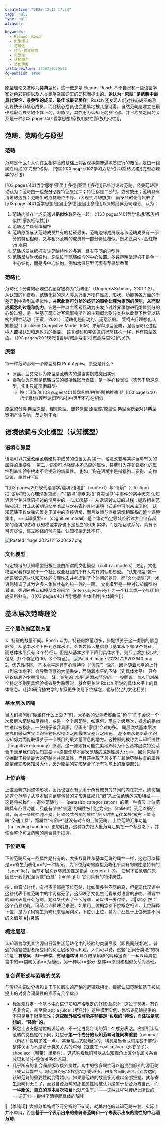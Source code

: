 ```yaml
---
createtime: "2023-12-15 17:23"
tags: null
type: null
aliases:

keywords:
  - Eleanor Rosch
  - 原型理论
  - 范畴化
  - 核心-边缘结构
  - 突显性
  - 认知模型
  - 文化模型
lastIndexTime: 1736235770542
dg-publish: true
---
```

原型理论又被称为类典型论，这一概念是 Eleanor Rosch 基于自己和一些语言学家对色彩词语以及人类家庭亲属词汇的研究而提出的。**她认为 “原型” 是范畴中最具代表性、最典型的成员、最佳或最显著样**。Rosch 还发现人们对核心成员的称名要快于非核心成员，而且核心成员也会更早地被儿童习得，自然范畴是建立在最佳或最为典型的个体上的，即原型，其作用为认知上的参照点。并且成员之间的关系是一种[[03 pages/401哲学思想/家族相似性\|家族相似性]]。
## 范畴、范畴化与原型
### 范畴
范畴是什么：人们在互相体验的基础上对客观事物普遍本质进行的概括，是由一组属性构成的“完型”结构。（德国[[03 pages/102学习方法/格式塔\|格式塔]]完型心理学的术语）

[[03 pages/401哲学思想/亚里士多德\|亚里士多德]]已经讨论过范畴。经典范畴理论认为：范畴由一组充分必要特征来定义；特征都是二分的，或有或无；范畴具有清晰的边界；范畴里的成员地位平等。（客观主义的态度）
而罗丝的研究反驳了[[03 pages/401哲学思想/亚里士多德\|亚里士多德]]以来的经典范畴理论，认为：
1. 范畴内部各个成员通过**相似性**联系在一起。（[[03 pages/401哲学思想/家族相似性\|家族相似性]]）
2. 范畴边界具有模糊性
3. 范畴原型与该范畴成员共有的特征最多，范畴边缘成员既与该范畴成员有一部分的特征相似，又与相邻范畴的成员有一部分特征相似。例如蔬菜 vs 西红柿 vs 水果
4. 范畴成员依据拥有该范畴特性的多寡，具有不同的典型性
5. 范畴呈放射状结构，原型位于范畴结构的中心位置。多数范畴呈现的不是单一中心结构，而是多中心结构。例如水果原型代表有苹果梨香蕉

<style> .container {font-family: sans-serif; text-align: center;} .button-wrapper button {z-index: 1;height: 40px; width: 100px; margin: 10px;padding: 5px;} .excalidraw .App-menu_top .buttonList { display: flex;} .excalidraw-wrapper { height: 800px; margin: 50px; position: relative;} :root[dir="ltr"] .excalidraw .layer-ui__wrapper .zen-mode-transition.App-menu_bottom--transition-left {transform: none;} </style><script src="https://cdn.jsdelivr.net/npm/react@17/umd/react.production.min.js"></script><script src="https://cdn.jsdelivr.net/npm/react-dom@17/umd/react-dom.production.min.js"></script><script type="text/javascript" src="https://cdn.jsdelivr.net/npm/@excalidraw/excalidraw@0/dist/excalidraw.production.min.js"></script><div id="原型范畴_2023-12-15_1854.20.excalidraw.md1"></div><script>(function(){const InitialData={"type":"excalidraw","version":2,"source":"https://github.com/zsviczian/obsidian-excalidraw-plugin/releases/tag/1.9.27","elements":[{"type":"image","version":118,"versionNonce":1198872470,"isDeleted":false,"id":"XQFAE3liwl6O97h48Eoyr","fillStyle":"solid","strokeWidth":2,"strokeStyle":"solid","roughness":1,"opacity":100,"angle":0.025869643428919176,"x":-340.1658990810095,"y":-340.50057220458984,"strokeColor":"transparent","backgroundColor":"transparent","width":648.8128772635815,"height":460,"seed":514098199,"groupIds":[],"frameId":null,"roundness":null,"boundElements":[{"id":"DGg7Zjg5Xv9NNprNG9q5Z","type":"arrow"}],"updated":1702638567775,"link":null,"locked":false,"status":"pending","fileId":"ef08dd3a0f8e6bda9c3d41a4c4dd56893fc9fce2","scale":[1,1]},{"id":"fYCWzZXM","type":"text","x":-316.5924436088924,"y":-385.12933542756747,"width":632,"height":38.4,"angle":0,"strokeColor":"#1e1e1e","backgroundColor":"transparent","fillStyle":"solid","strokeWidth":2,"strokeStyle":"solid","roughness":1,"opacity":100,"groupIds":[],"frameId":null,"roundness":null,"seed":1153281162,"version":342,"versionNonce":418960726,"isDeleted":false,"boundElements":null,"updated":1702638329067,"link":null,"locked":false,"text":"特征：事物的客观标志，是事物固有的本质——通过共享特征，组合规则来构造范畴\n属性：事物在人脑的反应，是认知与事物互动的结果——通过相似性的属性网络来构造范畴","rawText":"特征：事物的客观标志，是事物固有的本质——通过共享特征，组合规则来构造范畴\n属性：事物在人脑的反应，是认知与事物互动的结果——通过相似性的属性网络来构造范畴","fontSize":16,"fontFamily":4,"textAlign":"left","verticalAlign":"top","baseline":34,"containerId":null,"originalText":"特征：事物的客观标志，是事物固有的本质——通过共享特征，组合规则来构造范畴\n属性：事物在人脑的反应，是认知与事物互动的结果——通过相似性的属性网络来构造范畴","lineHeight":1.2},{"id":"N2i9xVSg","type":"text","x":313.8260041537374,"y":-271.0288272303925,"width":428,"height":19.2,"angle":0,"strokeColor":"#1e1e1e","backgroundColor":"transparent","fillStyle":"solid","strokeWidth":2,"strokeStyle":"solid","roughness":1,"opacity":100,"groupIds":[],"frameId":null,"roundness":null,"seed":1627902486,"version":91,"versionNonce":799691530,"isDeleted":false,"boundElements":null,"updated":1702638329067,"link":null,"locked":false,"text":"范畴主要依靠人类的想象力，语义是一种基于体验的心理现象","rawText":"范畴主要依靠人类的想象力，语义是一种基于体验的心理现象","fontSize":16,"fontFamily":4,"textAlign":"left","verticalAlign":"top","baseline":15,"containerId":null,"originalText":"范畴主要依靠人类的想象力，语义是一种基于体验的心理现象","lineHeight":1.2},{"id":"tzEa-maWpL8OsfaO0h27u","type":"rectangle","x":-328.8061349334174,"y":-302.9725305648053,"width":626.6604339929214,"height":29.125163692536994,"angle":0,"strokeColor":"#e03131","backgroundColor":"transparent","fillStyle":"solid","strokeWidth":2,"strokeStyle":"solid","roughness":1,"opacity":100,"groupIds":[],"frameId":null,"roundness":{"type":3},"seed":370945046,"version":107,"versionNonce":891271830,"isDeleted":false,"boundElements":null,"updated":1702638329067,"link":null,"locked":false},{"id":"7Vdq1n4-OlS7y4GdYI7Ub","type":"rectangle","x":-0.9134533490666286,"y":-265.39168931745155,"width":299.70710927802475,"height":53.552692914560225,"angle":0,"strokeColor":"#e03131","backgroundColor":"transparent","fillStyle":"solid","strokeWidth":2,"strokeStyle":"solid","roughness":1,"opacity":100,"groupIds":[],"frameId":null,"roundness":{"type":3},"seed":1593372374,"version":61,"versionNonce":2042585546,"isDeleted":false,"boundElements":null,"updated":1702638329067,"link":null,"locked":false},{"id":"1K2l-HO9e5VVZ0L_8tlHo","type":"ellipse","x":577.8313083838572,"y":-194.92767060785246,"width":58.250327385074115,"height":51.673627400516864,"angle":0,"strokeColor":"#f08c00","backgroundColor":"transparent","fillStyle":"solid","strokeWidth":2,"strokeStyle":"solid","roughness":1,"opacity":100,"groupIds":[],"frameId":null,"roundness":{"type":2},"seed":1302496214,"version":52,"versionNonce":738206166,"isDeleted":false,"boundElements":null,"updated":1702638333838,"link":null,"locked":false},{"id":"Zq5CYEp_XXxLNhGCAPg0M","type":"ellipse","x":527.0972430549567,"y":-235.3271101262713,"width":161.59752355691853,"height":132.47247712275987,"angle":0,"strokeColor":"#f08c00","backgroundColor":"transparent","fillStyle":"solid","strokeWidth":2,"strokeStyle":"solid","roughness":1,"opacity":100,"groupIds":[],"frameId":null,"roundness":{"type":2},"seed":898603286,"version":100,"versionNonce":1921611542,"isDeleted":false,"boundElements":[{"id":"cin_t1cGsITGQ7bRvtM4y","type":"arrow"},{"type":"text","id":"081SvbHY"}],"updated":1702638333838,"link":null,"locked":false},{"id":"081SvbHY","type":"text","x":591.762652468391,"y":-178.526965011933,"width":32,"height":19.2,"angle":0,"strokeColor":"#f08c00","backgroundColor":"transparent","fillStyle":"solid","strokeWidth":2,"strokeStyle":"solid","roughness":1,"opacity":100,"groupIds":[],"frameId":null,"roundness":null,"seed":1638401622,"version":58,"versionNonce":1605772374,"isDeleted":false,"boundElements":null,"updated":1702638333838,"link":null,"locked":false,"text":"内涵","rawText":"内涵","fontSize":16,"fontFamily":4,"textAlign":"center","verticalAlign":"middle","baseline":15,"containerId":"Zq5CYEp_XXxLNhGCAPg0M","originalText":"内涵","lineHeight":1.2},{"id":"tAehFfE3","type":"text","x":646.4163202086022,"y":-201.50425333403126,"width":32,"height":19.2,"angle":0,"strokeColor":"#f08c00","backgroundColor":"transparent","fillStyle":"solid","strokeWidth":2,"strokeStyle":"solid","roughness":1,"opacity":100,"groupIds":[],"frameId":null,"roundness":null,"seed":1656802198,"version":74,"versionNonce":850233046,"isDeleted":false,"boundElements":null,"updated":1702638333838,"link":null,"locked":false,"text":"外延","rawText":"外延","fontSize":16,"fontFamily":4,"textAlign":"left","verticalAlign":"top","baseline":15,"containerId":null,"originalText":"外延","lineHeight":1.2},{"id":"cin_t1cGsITGQ7bRvtM4y","type":"arrow","x":719.6988199308879,"y":-168.62113450097513,"width":137.17002364949008,"height":0.9394741278324545,"angle":0,"strokeColor":"#f08c00","backgroundColor":"transparent","fillStyle":"solid","strokeWidth":2,"strokeStyle":"solid","roughness":1,"opacity":100,"groupIds":[],"frameId":null,"roundness":{"type":2},"seed":1729030358,"version":100,"versionNonce":729867338,"isDeleted":false,"boundElements":null,"updated":1702638334267,"link":null,"locked":false,"points":[[0,0],[137.17002364949008,-0.9394741278324545]],"lastCommittedPoint":null,"startBinding":{"elementId":"Zq5CYEp_XXxLNhGCAPg0M","focus":0.018651854517422788,"gap":31.005346664120225},"endBinding":null,"startArrowhead":null,"endArrowhead":"arrow"},{"id":"69VNzlJnNOn5zm5Yrpn4n","type":"ellipse","x":908.5426175538677,"y":-239.08518252516888,"width":161.59752355691853,"height":132.47247712275987,"angle":0,"strokeColor":"#f08c00","backgroundColor":"transparent","fillStyle":"solid","strokeWidth":2,"strokeStyle":"solid","roughness":1,"opacity":100,"groupIds":[],"frameId":null,"roundness":{"type":2},"seed":237461014,"version":125,"versionNonce":202262870,"isDeleted":false,"boundElements":[{"type":"text","id":"hNKmWKn0"}],"updated":1702638333838,"link":null,"locked":false},{"id":"hNKmWKn0","type":"text","x":973.208026967302,"y":-182.28503741083057,"width":32,"height":19.2,"angle":0,"strokeColor":"#f08c00","backgroundColor":"transparent","fillStyle":"solid","strokeWidth":2,"strokeStyle":"solid","roughness":1,"opacity":100,"groupIds":[],"frameId":null,"roundness":null,"seed":1023355734,"version":85,"versionNonce":224833174,"isDeleted":false,"boundElements":null,"updated":1702638333838,"link":null,"locked":false,"text":"内涵","rawText":"内涵","fontSize":16,"fontFamily":4,"textAlign":"center","verticalAlign":"middle","baseline":15,"containerId":"69VNzlJnNOn5zm5Yrpn4n","originalText":"内涵","lineHeight":1.2},{"id":"rkm_RPmqs8EN193iJzO_q","type":"ellipse","x":930.151695077799,"y":-222.76488533899845,"width":119.31931167040246,"height":105.84767381963917,"angle":0,"strokeColor":"#f08c00","backgroundColor":"transparent","fillStyle":"solid","strokeWidth":2,"strokeStyle":"solid","roughness":1,"opacity":100,"groupIds":[],"frameId":null,"roundness":{"type":2},"seed":1911246998,"version":186,"versionNonce":687893462,"isDeleted":false,"boundElements":null,"updated":1702638333838,"link":null,"locked":false},{"id":"OuwuctNa","type":"text","x":1055.1079687735746,"y":-224.05274635660572,"width":32,"height":19.2,"angle":0,"strokeColor":"#f08c00","backgroundColor":"transparent","fillStyle":"solid","strokeWidth":2,"strokeStyle":"solid","roughness":1,"opacity":100,"groupIds":[],"frameId":null,"roundness":null,"seed":413191638,"version":142,"versionNonce":1022394646,"isDeleted":false,"boundElements":null,"updated":1702638333838,"link":null,"locked":false,"text":"外延","rawText":"外延","fontSize":16,"fontFamily":4,"textAlign":"left","verticalAlign":"top","baseline":15,"containerId":null,"originalText":"外延","lineHeight":1.2},{"id":"RMmD3Gpm","type":"text","x":327.9188196214954,"y":-213.71806191693474,"width":204,"height":96,"angle":0,"strokeColor":"#f08c00","backgroundColor":"transparent","fillStyle":"solid","strokeWidth":2,"strokeStyle":"solid","roughness":1,"opacity":100,"groupIds":[],"frameId":null,"roundness":null,"seed":326803350,"version":219,"versionNonce":1600731594,"isDeleted":false,"boundElements":null,"updated":1702638393471,"link":null,"locked":false,"text":"经典范畴理论中\n从儿童到成人\n儿童从范畴的部分特征开始\n内涵小，外延大\n内涵逐渐扩大，外延逐渐减小","rawText":"经典范畴理论中\n从儿童到成人\n儿童从范畴的部分特征开始\n内涵小，外延大\n内涵逐渐扩大，外延逐渐减小","fontSize":16,"fontFamily":4,"textAlign":"left","verticalAlign":"top","baseline":91,"containerId":null,"originalText":"经典范畴理论中\n从儿童到成人\n儿童从范畴的部分特征开始\n内涵小，外延大\n内涵逐渐扩大，外延逐渐减小","lineHeight":1.2},{"id":"ymzPrU06KXvs6vRjzEtcY","type":"ellipse","x":590.0450583375713,"y":-52.12050904542161,"width":58.250327385074115,"height":51.673627400516864,"angle":0,"strokeColor":"#f08c00","backgroundColor":"transparent","fillStyle":"solid","strokeWidth":2,"strokeStyle":"solid","roughness":1,"opacity":100,"groupIds":[],"frameId":null,"roundness":{"type":2},"seed":1531713866,"version":186,"versionNonce":649244170,"isDeleted":false,"boundElements":null,"updated":1702638500593,"link":null,"locked":false},{"id":"OeGkcB--hPbjdn5QpiB5B","type":"ellipse","x":571.254754972273,"y":-61.554002672029355,"width":96.77064276026017,"height":70.50236065355762,"angle":0,"strokeColor":"#f08c00","backgroundColor":"transparent","fillStyle":"solid","strokeWidth":2,"strokeStyle":"solid","roughness":1,"opacity":100,"groupIds":[],"frameId":null,"roundness":{"type":2},"seed":841046806,"version":355,"versionNonce":1157913802,"isDeleted":false,"boundElements":[{"type":"text","id":"Yzj14bhB"}],"updated":1702638500593,"link":null,"locked":false},{"id":"Yzj14bhB","type":"text","x":603.4264874946226,"y":-35.82917099914566,"width":32,"height":19.2,"angle":0,"strokeColor":"#f08c00","backgroundColor":"transparent","fillStyle":"solid","strokeWidth":2,"strokeStyle":"solid","roughness":1,"opacity":100,"groupIds":[],"frameId":null,"roundness":null,"seed":716277846,"version":454,"versionNonce":1924281226,"isDeleted":false,"boundElements":null,"updated":1702638500593,"link":null,"locked":false,"text":"原型","rawText":"原型","fontSize":16,"fontFamily":4,"textAlign":"center","verticalAlign":"middle","baseline":15,"containerId":"OeGkcB--hPbjdn5QpiB5B","originalText":"原型","lineHeight":1.2},{"id":"tBBiIXzr","type":"text","x":658.6300701623163,"y":-58.69709177160041,"width":32,"height":19.2,"angle":0,"strokeColor":"#f08c00","backgroundColor":"transparent","fillStyle":"solid","strokeWidth":2,"strokeStyle":"solid","roughness":1,"opacity":100,"groupIds":[],"frameId":null,"roundness":null,"seed":1372479498,"version":208,"versionNonce":1106719306,"isDeleted":false,"boundElements":null,"updated":1702638500593,"link":null,"locked":false,"text":"外延","rawText":"外延","fontSize":16,"fontFamily":4,"textAlign":"left","verticalAlign":"top","baseline":15,"containerId":null,"originalText":"外延","lineHeight":1.2},{"id":"CO3zmaf523IY4VcXKZkpf","type":"arrow","x":750.6995840667415,"y":-24.452630548998805,"width":118.38300946735058,"height":2.300816517377932,"angle":0,"strokeColor":"#f08c00","backgroundColor":"transparent","fillStyle":"solid","strokeWidth":2,"strokeStyle":"solid","roughness":1,"opacity":100,"groupIds":[],"frameId":null,"roundness":{"type":2},"seed":662501142,"version":318,"versionNonce":1169053962,"isDeleted":false,"boundElements":null,"updated":1702638500593,"link":null,"locked":false,"points":[[0,0],[118.38300946735058,-2.300816517377932]],"lastCommittedPoint":null,"startBinding":null,"endBinding":null,"startArrowhead":null,"endArrowhead":"arrow"},{"id":"KNDsR4zD0c4NPuNChklhl","type":"ellipse","x":920.7563675075818,"y":-96.27802096273803,"width":161.59752355691853,"height":132.47247712275987,"angle":0,"strokeColor":"#f08c00","backgroundColor":"transparent","fillStyle":"solid","strokeWidth":2,"strokeStyle":"solid","roughness":1,"opacity":100,"groupIds":[],"frameId":null,"roundness":{"type":2},"seed":1898518678,"version":257,"versionNonce":2102568906,"isDeleted":false,"boundElements":[{"type":"text","id":"tVgd2BpK"}],"updated":1702638500593,"link":null,"locked":false},{"id":"tVgd2BpK","type":"text","x":985.4217769210161,"y":-39.477875848399734,"width":32,"height":19.2,"angle":0,"strokeColor":"#f08c00","backgroundColor":"transparent","fillStyle":"solid","strokeWidth":2,"strokeStyle":"solid","roughness":1,"opacity":100,"groupIds":[],"frameId":null,"roundness":null,"seed":879275862,"version":224,"versionNonce":1090461322,"isDeleted":false,"boundElements":null,"updated":1702638500593,"link":null,"locked":false,"text":"原型","rawText":"原型","fontSize":16,"fontFamily":4,"textAlign":"center","verticalAlign":"middle","baseline":15,"containerId":"KNDsR4zD0c4NPuNChklhl","originalText":"原型","lineHeight":1.2},{"id":"CjyiK_EFUu-vGduUlBdTr","type":"ellipse","x":971.4906673532395,"y":-54.59069111211738,"width":58.250444643452475,"height":51.35553609184109,"angle":0,"strokeColor":"#f08c00","backgroundColor":"transparent","fillStyle":"solid","strokeWidth":2,"strokeStyle":"solid","roughness":1,"opacity":100,"groupIds":[],"frameId":null,"roundness":{"type":2},"seed":2043340810,"version":409,"versionNonce":762232138,"isDeleted":false,"boundElements":null,"updated":1702638500593,"link":null,"locked":false},{"id":"JLv255VX","type":"text","x":1032.5594171218113,"y":-69.97136759748219,"width":32,"height":19.2,"angle":0,"strokeColor":"#f08c00","backgroundColor":"transparent","fillStyle":"solid","strokeWidth":2,"strokeStyle":"solid","roughness":1,"opacity":100,"groupIds":[],"frameId":null,"roundness":null,"seed":1795103242,"version":211,"versionNonce":1485864778,"isDeleted":false,"boundElements":null,"updated":1702638504526,"link":null,"locked":false,"text":"外延","rawText":"外延","fontSize":16,"fontFamily":4,"textAlign":"left","verticalAlign":"top","baseline":15,"containerId":null,"originalText":"外延","lineHeight":1.2},{"id":"HoKAYGCf","type":"text","x":350.4671367565018,"y":-63.39475555670896,"width":176,"height":76.8,"angle":0,"strokeColor":"#f08c00","backgroundColor":"transparent","fillStyle":"solid","strokeWidth":2,"strokeStyle":"solid","roughness":1,"opacity":100,"groupIds":[],"frameId":null,"roundness":null,"seed":1626219210,"version":256,"versionNonce":268207114,"isDeleted":false,"boundElements":null,"updated":1702638500593,"link":null,"locked":false,"text":"原型范畴理论中\n儿童先掌握范畴的原型\n然后根据家族象似性原理\n把范畴扩大到其他成员","rawText":"原型范畴理论中\n儿童先掌握范畴的原型\n然后根据家族象似性原理\n把范畴扩大到其他成员","fontSize":16,"fontFamily":4,"textAlign":"left","verticalAlign":"top","baseline":72,"containerId":null,"originalText":"原型范畴理论中\n儿童先掌握范畴的原型\n然后根据家族象似性原理\n把范畴扩大到其他成员","lineHeight":1.2},{"id":"D2AtQ5njd9r7vU9LNrekH","type":"rectangle","x":-252.7050369400666,"y":-206.20188780454504,"width":66.70594631070159,"height":31.943674019818275,"angle":0,"strokeColor":"#f08c00","backgroundColor":"transparent","fillStyle":"solid","strokeWidth":2,"strokeStyle":"solid","roughness":1,"opacity":100,"groupIds":[],"frameId":null,"roundness":{"type":3},"seed":2131979530,"version":16,"versionNonce":1185956950,"isDeleted":false,"boundElements":null,"updated":1702638329067,"link":null,"locked":false},{"id":"zRdDSjIbusLigmNPNzC4q","type":"rectangle","x":72.36913431700299,"y":-202.4437860910529,"width":67.64547906772327,"height":28.18563093551535,"angle":0,"strokeColor":"#f08c00","backgroundColor":"transparent","fillStyle":"solid","strokeWidth":2,"strokeStyle":"solid","roughness":1,"opacity":100,"groupIds":[],"frameId":null,"roundness":{"type":3},"seed":720630346,"version":55,"versionNonce":1856328714,"isDeleted":false,"boundElements":null,"updated":1702638329067,"link":null,"locked":false},{"id":"uh94gM7B","type":"text","x":129.67998757424436,"y":-169.56057931421287,"width":188,"height":19.2,"angle":0,"strokeColor":"#1971c2","backgroundColor":"transparent","fillStyle":"solid","strokeWidth":2,"strokeStyle":"solid","roughness":1,"opacity":100,"groupIds":[],"frameId":null,"roundness":null,"seed":1880183190,"version":97,"versionNonce":1427341066,"isDeleted":false,"boundElements":null,"updated":1702638391323,"link":null,"locked":false,"text":"渐变性，容纳了连续体想象","rawText":"渐变性，容纳了连续体想象","fontSize":16,"fontFamily":4,"textAlign":"left","verticalAlign":"top","baseline":15,"containerId":null,"originalText":"渐变性，容纳了连续体想象","lineHeight":1.2},{"id":"2AZCkLis","type":"text","x":326.0396954782624,"y":53.105869898844844,"width":536,"height":38.4,"angle":0,"strokeColor":"#1971c2","backgroundColor":"transparent","fillStyle":"solid","strokeWidth":2,"strokeStyle":"solid","roughness":1,"opacity":100,"groupIds":[],"frameId":null,"roundness":null,"seed":2045025354,"version":239,"versionNonce":567511510,"isDeleted":false,"boundElements":[{"id":"iDRxSJdVmIufHSHC8Al6n","type":"arrow"}],"updated":1702638520371,"link":null,"locked":false,"text":"经典范畴理论的概念意义存在于个人大脑之外，存在于社会团体的集体大脑。\n但是个人使用时，意义就会改变。——模糊语言学","rawText":"经典范畴理论的概念意义存在于个人大脑之外，存在于社会团体的集体大脑。\n但是个人使用时，意义就会改变。——模糊语言学","fontSize":16,"fontFamily":4,"textAlign":"left","verticalAlign":"top","baseline":34,"containerId":null,"originalText":"经典范畴理论的概念意义存在于个人大脑之外，存在于社会团体的集体大脑。\n但是个人使用时，意义就会改变。——模糊语言学","lineHeight":1.2},{"id":"iDRxSJdVmIufHSHC8Al6n","type":"arrow","x":279.06387843582706,"y":-119.76598811314443,"width":46.06113134065191,"height":168.26416398266514,"angle":0,"strokeColor":"#1971c2","backgroundColor":"transparent","fillStyle":"solid","strokeWidth":2,"strokeStyle":"solid","roughness":1,"opacity":100,"groupIds":[],"frameId":null,"roundness":{"type":2},"seed":1304212682,"version":52,"versionNonce":699391766,"isDeleted":false,"boundElements":null,"updated":1702638520371,"link":null,"locked":false,"points":[[0,0],[46.06113134065191,168.26416398266514]],"lastCommittedPoint":null,"startBinding":null,"endBinding":{"elementId":"2AZCkLis","focus":-0.9602630010160043,"gap":4.697605155918957},"startArrowhead":null,"endArrowhead":"arrow"},{"id":"DGg7Zjg5Xv9NNprNG9q5Z","type":"arrow","x":251.81772162814423,"y":-81.2455554795797,"width":66.70594631070162,"height":228.3035284968093,"angle":0,"strokeColor":"#1971c2","backgroundColor":"transparent","fillStyle":"solid","strokeWidth":2,"strokeStyle":"solid","roughness":1,"opacity":100,"groupIds":[],"frameId":null,"roundness":{"type":2},"seed":336040342,"version":58,"versionNonce":1613294102,"isDeleted":false,"boundElements":null,"updated":1702638567990,"link":null,"locked":false,"points":[[0,0],[66.70594631070162,228.3035284968093]],"lastCommittedPoint":null,"startBinding":null,"endBinding":{"elementId":"XQFAE3liwl6O97h48Eoyr","focus":0.655812873816339,"gap":18.825545191009297},"startArrowhead":null,"endArrowhead":"arrow"},{"id":"UcaG5SZ2","type":"text","x":337.3139713041444,"y":135.78375582053712,"width":396,"height":57.599999999999994,"angle":0,"strokeColor":"#1971c2","backgroundColor":"transparent","fillStyle":"solid","strokeWidth":2,"strokeStyle":"solid","roughness":1,"opacity":100,"groupIds":[],"frameId":null,"roundness":null,"seed":608375050,"version":200,"versionNonce":921416010,"isDeleted":false,"boundElements":null,"updated":1702638684648,"link":null,"locked":false,"text":"1、横向考察：范畴成员的典型性不同。\n2、纵向考察：不同的范畴层次地位不同。\n基本层次理论：上位范畴——基本层次范畴——下位范畴","rawText":"1、横向考察：范畴成员的典型性不同。\n2、纵向考察：不同的范畴层次地位不同。\n基本层次理论：上位范畴——基本层次范畴——下位范畴","fontSize":16,"fontFamily":4,"textAlign":"left","verticalAlign":"top","baseline":53,"containerId":null,"originalText":"1、横向考察：范畴成员的典型性不同。\n2、纵向考察：不同的范畴层次地位不同。\n基本层次理论：上位范畴——基本层次范畴——下位范畴","lineHeight":1.2},{"id":"MZvH4sWJv0yM9_EIiUNPt","type":"rectangle","x":75.9052867436871,"y":-137.93131488896438,"width":42.38327026367182,"height":25.266977945963504,"angle":0,"strokeColor":"#1971c2","backgroundColor":"transparent","fillStyle":"solid","strokeWidth":2,"strokeStyle":"solid","roughness":1,"opacity":100,"groupIds":[],"frameId":null,"roundness":{"type":3},"seed":1873804682,"version":29,"versionNonce":2008803978,"isDeleted":false,"boundElements":null,"updated":1702638767683,"link":null,"locked":false},{"id":"kIiHaj9iypudUYMT6u86X","type":"rectangle","x":21.296013468947535,"y":-102.883605741829,"width":95.36244710286451,"height":21.19166056315106,"angle":0,"strokeColor":"#1971c2","backgroundColor":"transparent","fillStyle":"solid","strokeWidth":2,"strokeStyle":"solid","roughness":1,"opacity":100,"groupIds":[],"frameId":null,"roundness":{"type":3},"seed":179439946,"version":25,"versionNonce":112184138,"isDeleted":false,"boundElements":null,"updated":1702638771683,"link":null,"locked":false},{"id":"jc5WcZye","type":"text","x":332.61642477741435,"y":-289.8192185394747,"width":10,"height":25,"angle":0,"strokeColor":"#1e1e1e","backgroundColor":"transparent","fillStyle":"solid","strokeWidth":2,"strokeStyle":"solid","roughness":1,"opacity":100,"groupIds":[],"frameId":null,"roundness":null,"seed":907242378,"version":12,"versionNonce":1785359434,"isDeleted":true,"boundElements":null,"updated":1702638329067,"link":null,"locked":false,"text":"","rawText":"","fontSize":20,"fontFamily":1,"textAlign":"left","verticalAlign":"top","baseline":17,"containerId":null,"originalText":"","lineHeight":1.25}],"appState":{"theme":"light","viewBackgroundColor":"#ffffff","currentItemStrokeColor":"#1971c2","currentItemBackgroundColor":"transparent","currentItemFillStyle":"solid","currentItemStrokeWidth":2,"currentItemStrokeStyle":"solid","currentItemRoughness":1,"currentItemOpacity":100,"currentItemFontFamily":4,"currentItemFontSize":16,"currentItemTextAlign":"left","currentItemStartArrowhead":null,"currentItemEndArrowhead":"arrow","scrollX":411.48982517476225,"scrollY":484.16764555709585,"zoom":{"value":1.2000000000000002},"currentItemRoundness":"round","gridSize":null,"gridColor":{"Bold":"#C9C9C9FF","Regular":"#EDEDEDFF"},"currentStrokeOptions":null,"previousGridSize":null,"frameRendering":{"enabled":true,"clip":true,"name":true,"outline":true}},"files":{}};InitialData.scrollToContent=true;App=()=>{const e=React.useRef(null),t=React.useRef(null),[n,i]=React.useState({width:void 0,height:void 0});return React.useEffect(()=>{i({width:t.current.getBoundingClientRect().width,height:t.current.getBoundingClientRect().height});const e=()=>{i({width:t.current.getBoundingClientRect().width,height:t.current.getBoundingClientRect().height})};return window.addEventListener("resize",e),()=>window.removeEventListener("resize",e)},[t]),React.createElement(React.Fragment,null,React.createElement("div",{className:"excalidraw-wrapper",ref:t},React.createElement(ExcalidrawLib.Excalidraw,{ref:e,width:n.width,height:n.height,initialData:InitialData,viewModeEnabled:!0,zenModeEnabled:!0,gridModeEnabled:!1})))},excalidrawWrapper=document.getElementById("原型范畴_2023-12-15_1854.20.excalidraw.md1");ReactDOM.render(React.createElement(App),excalidrawWrapper);})();</script>

### 范畴化
范畴化：分类的心理过程通常被称为“范畴化”（Ungerer&Schmid，2001：2）。从认知的角度看，范畴化指的是人类从万事万物在性质、形状、功能等各方面的千差万别中看到其相似性，**并据此将可分辨的歧异的事物处理为相同的类别，从而形成概念的过程和能力**。它是一种以主客观互动为出发点对外界事物进行类属划分的心智过程，是一种基于现实对客观事物所作的主观概念及分类并以此赋予世界以结构的理性活动（王寅，2001 ）
范畴化是自动的、无意识的。
莱柯夫用理想化认知模型（idealized Congnitive Model, ICM）来解释原型范畴，强调范畴化过程中人置换认知和想象力的重要。
语言结构和非语言的概念结构一样，也有原型效应。
[[03 pages/202现代语言学/概念与语义\|概念与语义]]的关系

### 原型
每一种范畴都有一个原型结构 Prototypes。原型是什么？
- 罗丝、兰艾克认为原型是范畴内的最佳实例或突出实例
- 泰勒认为原型是范畴成员的概括性图示表征，是一种心智表征（实例不能是原型，实例只能示例原型）
	- 按：可能和[[03 pages/401哲学思想/柏拉图\|柏拉图]]的[[03 pages/401哲学思想/理型论\|理型论]]中理型不存在相似


原型的分类
典型原型、理想原型、噩梦原型
原型度/原型性
典型案例会对非典型案例产生影响，反之则不会。

## 语境依赖与文化模型（认知模型）
### 语境与原型
语境可以完全改组范畴结构中成员的位置关系
第一，语境改变与某种范畴有关的属性的重要性。
第二，语境可以强调本不凸显的属性，甚至引入在非语境化的属性列举实验中根本不会提及的新属性。
例如，狗在语境中是指猎狗、赛狗、宠物狗等，属性就不同

“[[03 pages/202现代语言学/语境\|语境]]”（context）与“情境”（situation）
把“语境”归入心理现象领域，而“情境”则用来指“真实世界”中事件的某种状态
认知语言学关注话语描述的情境中的==认知表征==
从话语到认知的过程：提取相关范畴知识。并且从长期记忆中唤起与之有官的其他语境（话语中可能未出现的）
认知范畴不仅依靠它置身于其中的直接语境，而且依赖与直接语境相联系的整个语境集束。==认知模型==（cognitive model）是个体对特定领域经验过并且储存起来的语境的总和
认知模型本身也不是孤立的认知实体，而是相互联系的。具有不可穷尽性、建立网络的倾向性。认知模型无处不在。

![Pasted image 20231215200427.png](/img/user/09%20settings/Z%20attachment/Pasted%20image%2020231215200427.png)

### 文化模型
特定领域的认知模型归根到底由所谓的文化模型（cultural models）决定。文化模型可看作是属于一个社团或亚社团的所有人共有的认知模型。
“认知模型”这一术语强调这些认知实体的心理性质并考虑到了个体间的差异，而“文化模型”这一术语则强调了其为许多人集体共有的统一性的一面。
文化模型是一种对认知模型的看法，强调这些认知模型主观间地（intersubjectively）为一个社会或一个社团的成员所共有。（[[03 pages/401哲学思想/主体间性\|主体间性]]）

## 基本层次范畴理论
### 三个层次的区别方面
1、特征的数量不同。Rosch 认为，特征的数量越多，则提供关于这一类别的信息越多。从基本水平上升到总体水平，会损失掉大量信息（基本水平有 9 个特征，而总体水平只有 3 个特征）。但是从基本水平下降到具体水平，则只会增加较少的信息（9 个特征和 10。3 个特征）。
![Pasted image 20231229203840.png](/img/user/09%20settings/Z%20attachment/Pasted%20image%2020231229203840.png)
2、优先性不同。基本水平是具有心理特异（“优先”）性的。因为随着水平的上升（到总体水平）会导致信息的大量丢失，而随着水平的下降（到具体水平） 只会导致信息的少量增加。、
注：类别的“水平”是因人而异的。一般而言，当人们对某个特定类别更具经验或者更为熟悉时，就会更关注 Rosch 所说的具体水平上的具体信息。（比如研究植物学的专家更多使用下位概念，也与特定的文化相关）
### 基本层次范畴
当人们被问到“你坐在什么上面？”时，大多数的受测者都会说“椅子”而不会说一个次级层次范畴如用餐椅，或是一个上层范畴，如家俱。而在上级层次，概念的相似性难以被指出。一张椅子很容易画，但画出“家俱”会难的多。
属层次或基本层次是我们感知世界上的生物体和物体之间最明显差异之所在。
基本层次是以最小的认知努力而能取得关于一个项目的最大量信息的地方。这种原则被称为认知经济性（cognitive economy）原则，这一原则有可能完美地解释为什么基本层次特别适合于满足我们的认知需要
==原型使基本层次范畴的区别性最大化==，因为原型不仅抽取了数量最大的范畴内共享属性，而且还抽取了最多不与其他范畴共有的属性
原型使完形感知最大化，因为原型的完形整合了所有功能上的重要部分。
### 上位范畴
上位范畴共同整体形状，因此也就没有适用于所有成员的共同的内在完形。如何描述这个范畴？从基本层次范畴包含的完形特征那儿“借”来上位范畴的完形特征——这是将被称作==寄生范畴化==（parasitic categorization）的第一种情形
上位范畴具有凸显功能，只能有某些“普遍”的属性被判定为突出（salient）到足以被凸显，而另一些属性则不是。比如公共汽车的属性“把人或物运往各处”就有上位范畴“交通工具”，而属性“有窗户”就没有对应的上位范畴。
上位范畴汇集功能（collecting function）更加明显。这种能力把大量范畴汇集在一个标签之下，并使得整个可及范畴的集合易于把握。
### 下位范畴
下位范畴只有一些属性是特有的，大多数属性和基本范畴的属性一样，这也可以算是==寄生范畴化==的一种情况。
为下位范畴的直接范畴化所具有的属性是特有的（specific），而基本层次范畴的属性是普遍（general）的。
使用下位范畴的原因在于我们想强调或“凸显”（highlight）它们具有的特殊属性。

按：单音节时代，有很多字都是下位范畴，比如很多种不同的马，但是现代汉语中这些代表下位范畴中的字词都无了。这反映了文化生活背景对语言的影响。语言中的词代表是什么范畴，短语又代表了什么范畴，可以进一步讨论。 #🔖/灵感 
按：这个凸显功能，可结合训释理论来说，如果用上位概念和下位概念相训，上位解释下位，是为了用寄生范畴化来理解词义，下位训上位，是为了凸显于上位概念不同的义值差 #🔖/灵感 

### 概念层级
认知语言学更关注源自日常生活范畴化中的经验的类属层级（即民间分类法）。普通的语言使用者所应用的词汇层级的认知观，人们可以说，这些“民间分类法”的特征是：**有缺层、非一致性、有可选路径**
建立概念层级的两种途径：一种以种类包含中的==类属关系==为基础，另一种以==部分-整体==原则和相似关系为基础。

### 复合词形式与范畴的关系
与传统构词法分析和关于下位层次的严格的逻辑观相比，根据认知范畴和基于被试提出的对复合词属性的描写有几个优点
- 标准观假定一个基本中心语词项和严格限定的修饰语成分，这过于刻板。有许多复合词，甚至像 apple juice（苹果汁）这种模型实例，修饰语范畴提供的不只是用于限定属性；**这些额外属性可能并非都是“客观的”特性，而往往是联想的、“经验”的。**
- 概念上占支配地位的源范畴，不一定由复合词的第二个成分表达。根据所涉及范畴的突显性的不同，对应于**第一个成分的认知范畴可能同样重要**（raincoat（雨衣）说明了这一点），甚至是占支配地位的，特别是当合成词是基于部分-整体关系而不是基于类属关系的时候（就像在 coat colloar（外衣领子）、shoelace（鞋带）里那样）。这意味着我们可以从认知视角上区分类属关系合成词和部分-整体关系合成词。
- 几乎所有的复合词都吸取额外属性。其中的很多属性可以追溯到额外的源范畴（或认知模型）。源范畴的总体数量增加得越多，由复合词的语言形式表达的认知范畴的重要性就变得越小。如果源范畴的数量多到难以全部把握，就与寄生范畴化无关了，而源自源范畴的那些属性则被认为是属于复合范畴自己，而**一种新的、自立的基本层次项目**也就产生了。——这种过程对传统上所说的==词汇化==提供了清楚而具体的解释

🔸【单纯词】大部分单纯或不可分析的下义词，就其内在的认知范畴来说，实际上并不单纯，而是**基于一个表示出来的修饰语范畴和一个未表示出来的隐性的中心语范畴**。

